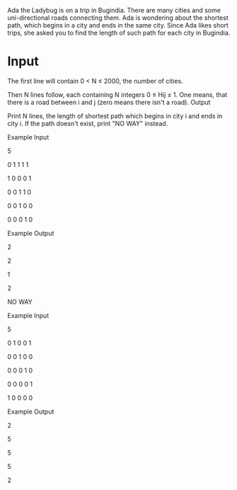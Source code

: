  Ada the Ladybug is on a trip in Bugindia. There are many cities and some uni-directional roads connecting them. Ada is wondering about the shortest path, which begins in a city and ends in the same city. Since Ada likes short trips, she asked you to find the length of such path for each city in Bugindia.

# Input

The first line will contain 0 < N ≤ 2000, the number of cities.

Then N lines follow, each containing N integers 0 ≤ Hij ≤ 1. One means, that there is a road between i and j (zero means there isn't a road).
Output

Print N lines, the length of shortest path which begins in city i and ends in city i. If the path doesn't exist, print "NO WAY" instead.

Example Input

5

0 1 1 1 1 

1 0 0 0 1

0 0 1 1 0

0 0 1 0 0

0 0 0 1 0

Example Output

2

2

1

2

NO WAY

Example Input

5

0 1 0 0 1

0 0 1 0 0

0 0 0 1 0

0 0 0 0 1

1 0 0 0 0

Example Output

2

5

5

5

2

